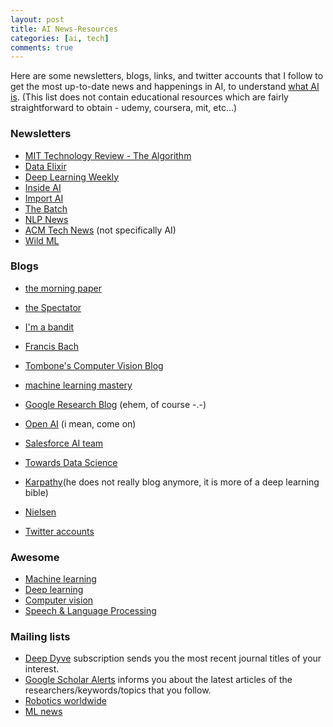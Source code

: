 ```yaml
---
layout: post
title: AI News-Resources 
categories: [ai, tech]
comments: true
---
```


Here are some newsletters, blogs, links, and twitter accounts that I follow to get the most up-to-date news and happenings in AI, to understand [what AI is](http://www-formal.stanford.edu/jmc/whatisai/whatisai.html). (This list does not contain educational resources which are fairly straightforward to obtain - udemy, coursera, mit, etc...)

### Newsletters

* [MIT Technology Review - The Algorithm](https://forms.technologyreview.com/the-algorithm/)
* [Data Elixir](https://dataelixir.com)
* [Deep Learning Weekly](https://www.deeplearningweekly.com)
* [Inside AI](https://inside.com/ai?token=aLMFIzMYgiM67X_qvgKo3A)
* [Import AI](https://us13.campaign-archive.com/home/?u=67bd06787e84d73db24fb0aa5&id=6c9d98ff2c)
* [The Batch](https://www.deeplearning.ai/thebatch/)
* [NLP News](http://newsletter.ruder.io)
* [ACM Tech News](https://technews.acm.org) (not specifically AI)
* [Wild ML](https://www.getrevue.co/profile/wildml)

### Blogs

* [the morning paper](https://blog.acolyer.org)
* [the Spectator](http://blog.shakirm.com)
* [I'm a bandit](https://blogs.princeton.edu/imabandit/about-me/)
* [Francis Bach](https://francisbach.com)
* [Tombone's Computer Vision Blog](http://www.computervisionblog.com)
* [machine learning mastery](https://machinelearningmastery.com/blog/)
* [Google Research Blog](https://ai.googleblog.com) (ehem, of course -.-)
* [Open AI](https://openai.com) (i mean, come on)
* [Salesforce AI team](https://einstein.ai) 
* [Towards Data Science](https://towardsdatascience.com)
* [Karpathy](http://karpathy.github.io)(he does not really blog anymore, it is more of a deep learning bible)
* [Nielsen](http://michaelnielsen.org)

* [Twitter accounts](https://twitter.com/evinpinar/lists/ai-people)

### Awesome

* [Machine learning](https://github.com/josephmisiti/awesome-machine-learning#readme)
* [Deep learning](https://github.com/ChristosChristofidis/awesome-deep-learning#readme)
* [Computer vision](https://github.com/jbhuang0604/awesome-computer-vision#readme)
* [Speech & Language Processing](https://github.com/edobashira/speech-language-processing#readme)

### Mailing lists

* [Deep Dyve](https://www.deepdyve.com) subscription sends you the most recent journal titles of your interest.
* [Google Scholar Alerts](https://scholar.google.com) informs you about the latest articles of the researchers/keywords/topics that you follow.
* [Robotics worldwide](http://duerer.usc.edu/mailman/listinfo.cgi/robotics-worldwide)
* [ML news](ml-news@googlegroups.com)




